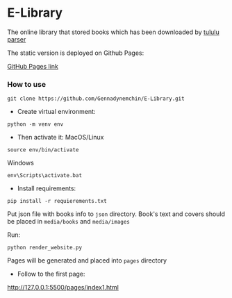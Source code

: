 # E-Library

The online library that stored books which has been downloaded by [tululu parser](https://github.com/Gennadynemchin/library_parser)

The static version is deployed on Github Pages:

[GitHub Pages link](https://gennadynemchin.github.io/E-Library/pages/index1.html)

### How to use

```commandline
git clone https://github.com/Gennadynemchin/E-Library.git
```
- Create virtual environment:
```commandline
python -m venv env
```
- Then activate it:
MacOS/Linux
```commandline
source env/bin/activate
```
Windows
```commandline
env\Scripts\activate.bat
```
- Install requirements:
```commandline
pip install -r requierements.txt
```

Put json file with books info to `json` directory. Book's text and covers should be placed in `media/books`
and `media/images`

Run:
```commandline
python render_website.py
```
Pages will be generated and placed into `pages` directory

- Follow to the first page:

http://127.0.0.1:5500/pages/index1.html
